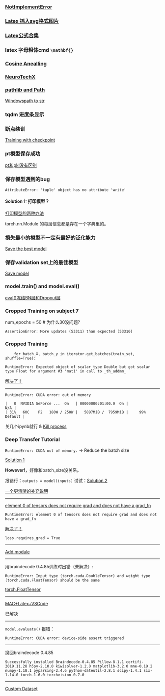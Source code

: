 ### [NotImplementError](https://blog.csdn.net/Teeyohuang/article/details/81055840)

### [Latex 插入svg格式图片](https://zhuanlan.zhihu.com/p/359081998)

### [Latex公式合集](https://www.mohu.org/info/symbols/symbols.htm)

### latex 字母粗体cmd `\mathbf{}`

### [Cosine Anealling](https://blog.csdn.net/Roaddd/article/details/113260677)

### [NeuroTechX](http://learn.neurotechedu.com/projects/)

### [pathlib and Path](https://docs.python.org/zh-cn/3/library/pathlib.html)

[Windowspath to str](https://stackoverflow.com/questions/59870637/unsupported-operand-types-for-windowspath-and-str)

### tqdm 进度条显示

### 断点续训

[Training with checkpoint](https://zhuanlan.zhihu.com/p/133250753)

### pt模型保存成功

[pt和pkl没有区别](https://blog.csdn.net/weixin_38145317/article/details/103582549)

### 保存模型遇到的bug

`AttributeError: 'tuple' object has no attribute 'write'`

#### Solution 1: 打印模型？

[打印模型的两种办法](https://blog.csdn.net/andyL_05/article/details/109266862)

torch.nn.Module 的每层信息都是存在一个字典里的。

### 损失最小的模型不一定有最好的泛化能力

[Save the best model](https://blog.51cto.com/u_15274944/2921782)

### 保存validation set上的最佳模型

[Save model](https://qastack.cn/programming/42703500/best-way-to-save-a-trained-model-in-pytorch)

### model.train() and model.eval()

[eval()冻结BN层和Dropout层](https://zhuanlan.zhihu.com/p/54986509)

### Cropped Training on subject 7 

num_epochs = 50 # 为什么30没问题?

```
AssertionError: More updates (53311) than expected (53310)
```

### Cropped Training 

```
    for batch_X, batch_y in iterator.get_batches(train_set, shuffle=True):

RuntimeError: Expected object of scalar type Double but got scalar type Float for argument #3 'mat1' in call to _th_addmm_
```

[解决了！](https://zhuanlan.zhihu.com/p/90590957)

---

```
RuntimeError: CUDA error: out of memory
```

```
|   0  NVIDIA GeForce ...  On   | 00000000:01:00.0  On |                  N/A |
| 31%   60C    P2   188W / 250W |   5897MiB /  7959MiB |     99%      Default |
```

关几个ipynb就行 & [Kill process](https://blog.csdn.net/weixin_38208741/article/details/83652824)



### Deep Transfer Tutorial

`RuntimeError: CUDA out of memory.` -> Reduce the batch size 

[Solution 1](https://segmentfault.com/a/1190000022589080)

**However!**，好像和batch_size没关系。 

报错行：`outputs = model(inputs)` 试试：[Solution 2](https://blog.csdn.net/pursuit_zhangyu/article/details/88717635)

[一个更清晰的补充说明](https://clay-atlas.com/blog/2020/06/16/pytorch-cn-runtimeerror-cuda-out-of-memory/)

---
[element 0 of tensors does not require grad and does not have a grad_fn](https://blog.csdn.net/weixin_41990278/article/details/90311313)

```
RuntimeError: element 0 of tensors does not require grad and does not have a grad_fn
```
[解决了！](https://discuss.pytorch.org/t/loss-requires-grad-false/64075)

`loss.requires_grad = True`

---

[Add module](https://blog.csdn.net/qq_31964037/article/details/105416291)

---

用braindecode 0.4.85训练时出错（未解决）:

```
RuntimeError: Input type (torch.cuda.DoubleTensor) and weight type (torch.cuda.FloatTensor) should be the same
```

[torch.FloatTensor](https://blog.csdn.net/jizhidexiaoming/article/details/82502280)

---

[MAC+Latex+VSCode](https://zhuanlan.zhihu.com/p/107393437)

已解决

---

`model.evaluate()` 报错：

`RuntimeError: CUDA error: device-side assert triggered`

---

换回braindecode 0.4.85 

`Successfully installed Braindecode-0.4.85 Pillow-8.1.1 certifi-2019.11.28 h5py-2.10.0 kiwisolver-1.2.0 matplotlib-3.2.0 mne-0.19.2 numpy-1.18.1 pyparsing-2.4.6 python-dateutil-2.8.1 scipy-1.4.1 six-1.14.0 torch-1.6.0 torchvision-0.7.0
`

---

[Custom Dataset](https://braindecode.org/auto_examples/plot_custom_dataset_example.html)

